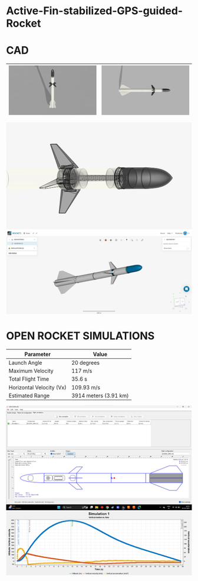 # Active-Fin-stabilized-GPS-guided-Rocket

# CAD
| <img src="CAD/IMG/3d.png" > | <img src="CAD/IMG/combined v6+_1.png" > |
| --------------------------- | --------------------------- |


 <img src="CFD/IMG/EC.png" > 
 <img src="CFD/IMG/3AX.png" > 


# OPEN ROCKET SIMULATIONS

| Parameter                | Value                  |
|--------------------------|------------------------|
| Launch Angle            | 20 degrees             |
| Maximum Velocity        | 117 m/s                |
| Total Flight Time       | 35.6 s                 |
| Horizontal Velocity (Vx)| 109.93 m/s             |
| Estimated Range         | 3914 meters (3.91 km)  |


<img src="OPEN ROCKET GL/IMG/simulation.png"  > 
<img src="OPEN ROCKET GL/IMG/GRAPH.png" > 

